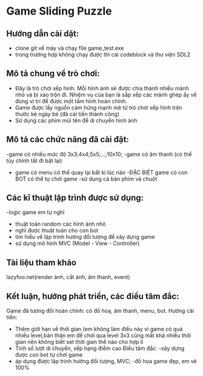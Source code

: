 # Game Sliding Puzzle 
## Hướng dẫn cài dặt:
- clone git về máy và chạy file game_test.exe
- trong trường hợp không chạy được thì cài codeblock và thư viện SDL2

## Mô tả chung về trò chơi:
- Đây là trò chơi xếp hình. Mỗi hình ảnh sẽ được chia thành nhiều mảnh nhỏ và bị xáo trộn đi. Nhiệm vụ của bạn là sắp xếp các mảnh ghép ấy về đúng vị trí để được một tấm hình hoàn chỉnh.
- Game được lấy nguồn cảm hứng mạnh mẽ từ trò chơi xếp hình trên thước kẻ ngày bé (đã cải tiến thành công)
- Sử dụng các phím mũi tên để di chuyển hình ảnh

## Mô tả các chức năng đã cài đặt:
-game có nhiều mức độ 3x3;4x4;5x5;...;10x10;
-game có âm thanh (có thể tùy chỉnh tắt đi bật lại)
- game có menu có thể quay lại bất kì lúc nào
-ĐẶC BIỆT game có con BOT có thể tự chơi game
-sử dụng cả bàn phím và chuột

## Các kĩ thuật lập trình được sử dụng:
-logic game em tự nghĩ
- thuật toán random các hình ảnh nhỏ
- nghĩ được thuật toán cho con bot
- tìm hiểu về lập trình hướng đối tượng để xây dựng game
- sử dụng mô hình MVC (Model - View - Controller)

## Tài liệu tham khảo
lazyfoo.net(render ảnh, cắt ảnh, âm thanh, event)

## Kết luận, hướng phát triển, các điều tâm đắc:
Game đã tương đối hoàn chỉnh: có đồ hoạ, âm thanh, menu, bot.
Hướng cải tiến:
- Thêm giới hạn về thời gian (em không làm điều này vì game có quá nhiều level,bản thân em để chơi qua level 3x3 cũng mất khá nhiều thời gian nên không biết set thời gian thế nào cho hợp lí
- Tính số lượt di chuyển, xếp hạng điểm cao
Điều tâm đắc: 
-xây dựng được con bot tự chơi game
- áp dụng được lập trình hướng đối tượng, MVC;
-đồ họa game đẹp, em vẽ 100%
